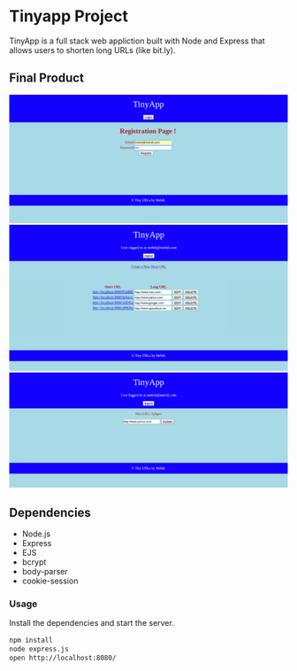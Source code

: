 # Tinyapp Project

TinyApp is a full stack web appliction built with Node and Express that allows users to shorten long URLs (like bit.ly).

## Final Product

!["Registration"](https://github.com/mehdibz/TinyApp-Rev02/blob/master/docs/Registration.png)
!["URLs Index"](https://github.com/mehdibz/TinyApp-Rev02/blob/master/docs/url_index.png)
!["URLs Update"](https://github.com/mehdibz/TinyApp-Rev02/blob/master/docs/url_show.png)

## Dependencies

- Node.js
- Express
- EJS
- bcrypt
- body-parser
- cookie-session

### Usage

Install the dependencies and start the server.

```
npm install
node express.js
open http://localhost:8080/
```
